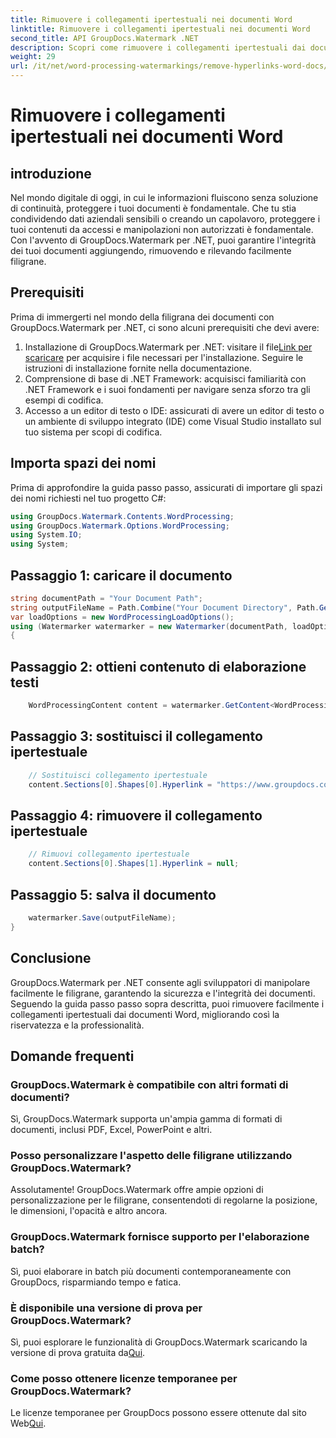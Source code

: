 ```yaml
---
title: Rimuovere i collegamenti ipertestuali nei documenti Word
linktitle: Rimuovere i collegamenti ipertestuali nei documenti Word
second_title: API GroupDocs.Watermark .NET
description: Scopri come rimuovere i collegamenti ipertestuali dai documenti Word utilizzando GroupDocs.Watermark per .NET. Migliora la sicurezza dei documenti senza sforzo.
weight: 29
url: /it/net/word-processing-watermarkings/remove-hyperlinks-word-docs/
---
```


# Rimuovere i collegamenti ipertestuali nei documenti Word

## introduzione
Nel mondo digitale di oggi, in cui le informazioni fluiscono senza soluzione di continuità, proteggere i tuoi documenti è fondamentale. Che tu stia condividendo dati aziendali sensibili o creando un capolavoro, proteggere i tuoi contenuti da accessi e manipolazioni non autorizzati è fondamentale. Con l'avvento di GroupDocs.Watermark per .NET, puoi garantire l'integrità dei tuoi documenti aggiungendo, rimuovendo e rilevando facilmente filigrane.
## Prerequisiti
Prima di immergerti nel mondo della filigrana dei documenti con GroupDocs.Watermark per .NET, ci sono alcuni prerequisiti che devi avere:
1.  Installazione di GroupDocs.Watermark per .NET: visitare il file[Link per scaricare](https://releases.groupdocs.com/Watermark/net/) per acquisire i file necessari per l'installazione. Seguire le istruzioni di installazione fornite nella documentazione.
2. Comprensione di base di .NET Framework: acquisisci familiarità con .NET Framework e i suoi fondamenti per navigare senza sforzo tra gli esempi di codifica.
3. Accesso a un editor di testo o IDE: assicurati di avere un editor di testo o un ambiente di sviluppo integrato (IDE) come Visual Studio installato sul tuo sistema per scopi di codifica.

## Importa spazi dei nomi
Prima di approfondire la guida passo passo, assicurati di importare gli spazi dei nomi richiesti nel tuo progetto C#:
```csharp
using GroupDocs.Watermark.Contents.WordProcessing;
using GroupDocs.Watermark.Options.WordProcessing;
using System.IO;
using System;
```
## Passaggio 1: caricare il documento
```csharp
string documentPath = "Your Document Path";
string outputFileName = Path.Combine("Your Document Directory", Path.GetFileName(documentPath));
var loadOptions = new WordProcessingLoadOptions();
using (Watermarker watermarker = new Watermarker(documentPath, loadOptions))
{
```
## Passaggio 2: ottieni contenuto di elaborazione testi
```csharp
    WordProcessingContent content = watermarker.GetContent<WordProcessingContent>();
```
## Passaggio 3: sostituisci il collegamento ipertestuale
```csharp
    // Sostituisci collegamento ipertestuale
    content.Sections[0].Shapes[0].Hyperlink = "https://www.groupdocs.com/”;
```
## Passaggio 4: rimuovere il collegamento ipertestuale
```csharp
    // Rimuovi collegamento ipertestuale
    content.Sections[0].Shapes[1].Hyperlink = null;
```
## Passaggio 5: salva il documento
```csharp
    watermarker.Save(outputFileName);
}
```

## Conclusione
GroupDocs.Watermark per .NET consente agli sviluppatori di manipolare facilmente le filigrane, garantendo la sicurezza e l'integrità dei documenti. Seguendo la guida passo passo sopra descritta, puoi rimuovere facilmente i collegamenti ipertestuali dai documenti Word, migliorando così la riservatezza e la professionalità.
## Domande frequenti
### GroupDocs.Watermark è compatibile con altri formati di documenti?
Sì, GroupDocs.Watermark supporta un'ampia gamma di formati di documenti, inclusi PDF, Excel, PowerPoint e altri.
### Posso personalizzare l'aspetto delle filigrane utilizzando GroupDocs.Watermark?
Assolutamente! GroupDocs.Watermark offre ampie opzioni di personalizzazione per le filigrane, consentendoti di regolarne la posizione, le dimensioni, l'opacità e altro ancora.
### GroupDocs.Watermark fornisce supporto per l'elaborazione batch?
Sì, puoi elaborare in batch più documenti contemporaneamente con GroupDocs, risparmiando tempo e fatica.
### È disponibile una versione di prova per GroupDocs.Watermark?
 Sì, puoi esplorare le funzionalità di GroupDocs.Watermark scaricando la versione di prova gratuita da[Qui](https://releases.groupdocs.com/).
### Come posso ottenere licenze temporanee per GroupDocs.Watermark?
 Le licenze temporanee per GroupDocs possono essere ottenute dal sito Web[Qui](https://purchase.groupdocs.com/temporary-license/).